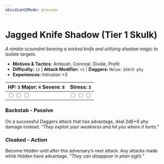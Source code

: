 ```yaml
---
obsidianUIMode: preview
---
```

# Jagged Knife Shadow (Tier 1 Skulk)

*A nimble scoundrel bearing a wicked knife and utilizing shadow magic to isolate targets.*

- **Motives & Tactics**: Ambush, Conceal, Divide, Profit
- **Difficulty:** `12` | **Attack Modifier:** `+1` | **Daggers:** `Melee 2d4+5 phy`
- **Experiences:** Intrusion +3

| HP: `3` Major: `4` Severe: `8` | Stress: `3` |
|--|--|
|  <input type="checkbox" unchecked id="99664ee8"> <input type="checkbox" unchecked id="7dc6d621"> <input type="checkbox" unchecked id="844fc1e2"> |  <input type="checkbox" unchecked id="3e28a92d"> <input type="checkbox" unchecked id="0ccd6c40"> <input type="checkbox" unchecked id="9ff7b809"> |

### Backstab - Passive

On a successful Daggers attack that has advantage, deal 2d6+8 phy damage instead. *“They exploit your weakness and hit you where it hurts.”*

### Cloaked - Action

Become Hidden until after this adversary’s next attack. Any attacks made while Hidden have advantage. *“They can disappear in plain sight.”*



